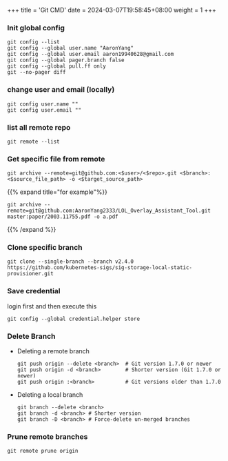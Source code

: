 +++
title = 'Git CMD'
date = 2024-03-07T19:58:45+08:00
weight = 1
+++

### Init global config
```shell
git config --list
git config --global user.name "AaronYang"
git config --global user.email aaron19940628@gmail.com
git config --global pager.branch false
git config --global pull.ff only
git --no-pager diff
```

### change user and email (locally)
```shell
git config user.name ""
git config user.email ""
```

### list all remote repo
```shell
git remote --list
```

### Get specific file from remote
```shell
git archive --remote=git@github.com:<$user>/<$repo>.git <$branch>:<$source_file_path> -o <$target_source_path>
```
{{% expand title="for example"%}}
```shell
git archive --remote=git@github.com:AaronYang2333/LOL_Overlay_Assistant_Tool.git master:paper/2003.11755.pdf -o a.pdf
```
{{% /expand %}}

### Clone specific branch
```shell
git clone --single-branch --branch v2.4.0 https://github.com/kubernetes-sigs/sig-storage-local-static-provisioner.git
```

### Save credential
login first and then execute this
```shell
git config --global credential.helper store
```

### Delete Branch

* Deleting a remote branch
    ```shell
    git push origin --delete <branch>  # Git version 1.7.0 or newer
    git push origin -d <branch>        # Shorter version (Git 1.7.0 or newer)
    git push origin :<branch>          # Git versions older than 1.7.0
    ```
- Deleting a local branch
    ```shell
    git branch --delete <branch>
    git branch -d <branch> # Shorter version
    git branch -D <branch> # Force-delete un-merged branches
    ```
### Prune remote branches
```shell
git remote prune origin
```

